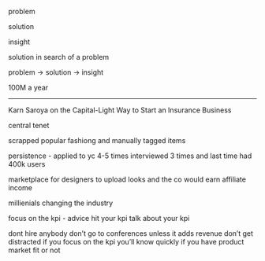 problem

solution

insight

solution in search of a problem

problem -> solution -> insight

100M a year

- - - - -



Karn Saroya on the Capital-Light Way to Start an Insurance Business

central tenet

scrapped popular fashiong and manually tagged items

persistence - applied to yc 4-5 times interviewed 3 times and last time had 400k users

marketplace for designers to upload looks and the co would earn affiliate income


millienials changing the industry

focus on the kpi - advice
hit your kpi
talk about your kpi

dont hire anybody
don’t go to conferences unless it adds revenue
don’t get distracted
if you focus on the kpi you’ll know quickly
if you have product market fit or not
